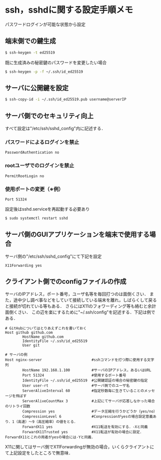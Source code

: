 # ssh，sshdに関する設定手順メモ
パスワードログインが可能な状態から設定

## 端末側での鍵生成
```bash
$ ssh-keygen -t ed25519
```

既に生成済みの秘密鍵のパスワードを変更したい場合
```bash
$ ssh-keygen -p -f ~/.ssh/id_ed25519
```

## サーバに公開鍵を設定
```bash
$ ssh-copy-id -i ~/.ssh/id_ed25519.pub username@serverIP
```

## サーバ側でのセキュリティ向上

すべて設定は"/etc/ssh/sshd\_config"内に記述する．

### パスワードによるログインを禁止
```
PasswordAuthentication no
```

### rootユーザでのログインを禁止
```
PermitRootLogin no
```

### 使用ポートの変更（※例）
```
Port 51324
```

設定後はsshd.serviceを再起動する必要あり
```bash
$ sudo systemctl restart sshd
```

## サーバ側のGUIアプリケーションを端末で使用する場合
サーバ側の"/etc/ssh/sshd\_config"にて下記を設定
```
X11Forwarding yes
```

## クライアント側でのconfigファイルの作成
サーバのIPアドレス，ポート番号，ユーザ名等を毎回打つのは面倒くさい．
また，途中少し調べ事などをしていて接続している端末を離れ，しばらくして戻ると接続が切れている等もある．
さらにはX11のフォワーディング等も絡むと余計面倒くさい．
この辺を楽にするために"~/.ssh/config"を記述する．下記は例である．

```
# GitHubについてはとりあえずこれを書いておく
Host github github.com
        HostName github.com
        IdentityFile ~/.ssh/id_ed25519
        User git

# サーバの例
Host nginx-server                       #sshコマンドを打つ際に使用する文字列
        HostName 192.168.1.100          #サーバのIPアドレス，あるいはURL
        Port 51324                      #使用するポート番号
        IdentityFile ~/.ssh/id_ed25519  #公開鍵認証の場合の秘密鍵の指定
        User user-rt                    #サーバ側でのユーザ名
        ServerAliveInterval 60          #指定秒数毎に生きていることのメッセージを飛ばす
        ServerAliveCountMax 3           #上記にてサーバが応答しなかった場合のリトライ回数
        Compression yes                 #データ圧縮を行うかどうか（yes/no）
        CompressionLevel 6              #Conpressionがyesの場合設定意義あり．1（高速）～9（高圧縮率）の値をとる．
        ForwardX11 yes                  #X11転送を有効にする．-Xと同義
        ForwardX11Trusted yes           #X11転送が有効の場合に設定．ForwardX11とこれの両者がyesの場合には-Yと同義．
```
X11に関してはサーバ側でX11Forwardingが無効の場合，いくらクライアントにて上記設定をしたところで無意味．
